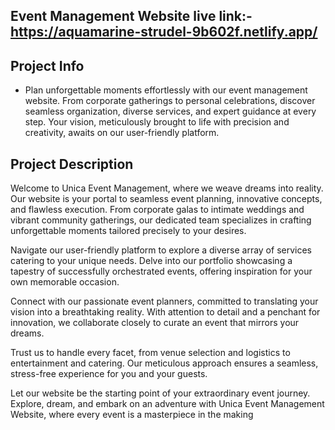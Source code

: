 ## Event Management Website live link:- https://aquamarine-strudel-9b602f.netlify.app/

## Project Info

- Plan unforgettable moments effortlessly with our event management website. From corporate gatherings to personal celebrations, discover seamless organization, diverse services, and expert guidance at every step. Your vision, meticulously brought to life with precision and creativity, awaits on our user-friendly platform.

## Project Description
Welcome to Unica Event Management, where we weave dreams into reality. Our website is your portal to seamless event planning, innovative concepts, and flawless execution. From corporate galas to intimate weddings and vibrant community gatherings, our dedicated team specializes in crafting unforgettable moments tailored precisely to your desires.

Navigate our user-friendly platform to explore a diverse array of services catering to your unique needs. Delve into our portfolio showcasing a tapestry of successfully orchestrated events, offering inspiration for your own memorable occasion.

Connect with our passionate event planners, committed to translating your vision into a breathtaking reality. With attention to detail and a penchant for innovation, we collaborate closely to curate an event that mirrors your dreams.

Trust us to handle every facet, from venue selection and logistics to entertainment and catering. Our meticulous approach ensures a seamless, stress-free experience for you and your guests.

Let our website be the starting point of your extraordinary event journey. Explore, dream, and embark on an adventure with Unica Event Management Website, where every event is a masterpiece in the making

